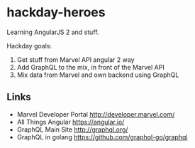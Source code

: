 # hackday-heroes
Learning AngularJS 2 and stuff.

Hackday goals:

1. Get stuff from Marvel API angular 2 way
2. Add GraphQL to the mix, in front of the Marvel API
3. Mix data from Marvel and own backend using GraphQL

## Links

- Marvel Developer Portal http://developer.marvel.com/
- All Things Angular https://angular.io/
- GraphQL Main Site http://graphql.org/
- GraphQL in golang https://github.com/graphql-go/graphql
